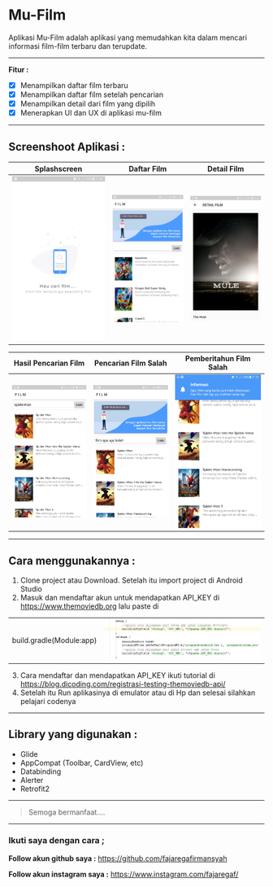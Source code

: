 # Mu-Film
Aplikasi Mu-Film adalah aplikasi yang memudahkan kita dalam mencari informasi film-film terbaru dan terupdate.

---
**Fitur :**

- [x] Menampilkan daftar film terbaru
- [x] Menampilkan daftar film setelah pencarian
- [x] Menampilkan detail dari film yang dipilih 
- [x] Menerapkan UI dan UX di aplikasi mu-film

---
**Screenshoot Aplikasi :**
---

| Splashscreen | Daftar Film | Detail Film | 
| ----- | --- | ----- | 
| ![Gambar aplikasi](https://github.com/fajaregafirmansyah/Mu-Film/blob/master/Screenshot/1.jpg)   | ![Gambar aplikasi](https://github.com/fajaregafirmansyah/Mu-Film/blob/master/Screenshot/2.jpg)  | ![Gambar aplikasi](https://github.com/fajaregafirmansyah/Mu-Film/blob/master/Screenshot/3.jpg) |


| Hasil Pencarian Film | Pencarian Film Salah | Pemberitahun Film Salah | 
| ----- | --- | ----- | 
| ![Gambar aplikasi](https://github.com/fajaregafirmansyah/Mu-Film/blob/master/Screenshot/4.jpg)   | ![Gambar aplikasi](https://github.com/fajaregafirmansyah/Mu-Film/blob/master/Screenshot/5.jpg)  | ![Gambar aplikasi](https://github.com/fajaregafirmansyah/Mu-Film/blob/master/Screenshot/6.jpg) |

---
**Cara menggunakannya :**
---
1. Clone project atau Download. Setelah itu import project di Android Studio
2. Masuk dan mendaftar akun untuk mendapatkan API_KEY di https://www.themoviedb.org lalu paste di

|  |  | 
| ----- | --- | 
| build.gradle(Module:app)   | ![Gambar aplikasi](https://github.com/fajaregafirmansyah/Mu-Film/blob/master/Screenshot/apikey.JPG)  | 

3. Cara mendaftar dan mendapatkan API_KEY ikuti tutorial di https://blog.dicoding.com/registrasi-testing-themoviedb-api/
4. Setelah itu Run aplikasinya di emulator atau di Hp dan selesai silahkan pelajari codenya

---
**Library yang digunakan :**
---
* Glide
* AppCompat (Toolbar, CardView, etc)
* Databinding
* Alerter
* Retrofit2

---
> Semoga bermanfaat....
---

### Ikuti saya dengan cara ;
**Follow akun github saya :**
https://github.com/fajaregafirmansyah

**Follow akun instagram saya :**
https://www.instagram.com/fajaregaf/
